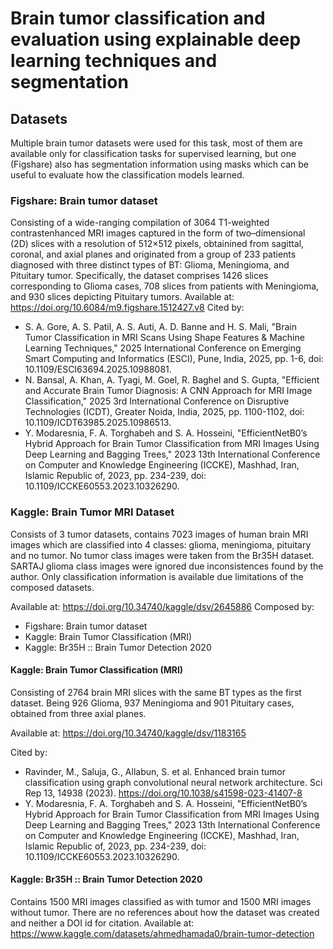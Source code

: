 # Brain tumor classification and evaluation using explainable deep learning techniques and segmentation

## Datasets
Multiple brain tumor datasets were used for this task, most of them are available only for classification tasks for supervised learning, but one (Figshare) also has segmentation information using masks which can be useful to evaluate how the classification models learned.

### Figshare: Brain tumor dataset
Consisting of a wide-ranging compilation of 3064 T1-weighted contrastenhanced MRI images captured in the form of two–dimensional (2D) slices with a resolution of 512×512 pixels, obtainined from sagittal, coronal, and axial planes and originated from a group of 233 patients diagnosed with three distinct types of BT:
Glioma, Meningioma, and Pituitary tumor. Specifically, the dataset comprises 1426 slices corresponding to Glioma cases, 708 slices from patients with Meningioma, and 930 slices depicting Pituitary tumors.
Available at: https://doi.org/10.6084/m9.figshare.1512427.v8
Cited by:
- S. A. Gore, A. S. Patil, A. S. Auti, A. D. Banne and H. S. Mali, "Brain Tumor Classification in MRI Scans Using Shape Features & Machine Learning Techniques," 2025 International Conference on Emerging Smart Computing and Informatics (ESCI), Pune, India, 2025, pp. 1-6, doi: 10.1109/ESCI63694.2025.10988081.
- N. Bansal, A. Khan, A. Tyagi, M. Goel, R. Baghel and S. Gupta, "Efficient and Accurate Brain Tumor Diagnosis: A CNN Approach for MRI Image Classification," 2025 3rd International Conference on Disruptive Technologies (ICDT), Greater Noida, India, 2025, pp. 1100-1102, doi: 10.1109/ICDT63985.2025.10986513.
- Y. Modaresnia, F. A. Torghabeh and S. A. Hosseini, "EfficientNetB0’s Hybrid Approach for Brain Tumor Classification from MRI Images Using Deep Learning and Bagging Trees," 2023 13th International Conference on Computer and Knowledge Engineering (ICCKE), Mashhad, Iran, Islamic Republic of, 2023, pp. 234-239, doi: 10.1109/ICCKE60553.2023.10326290.

### Kaggle: Brain Tumor MRI Dataset
Consists of 3 tumor datasets, contains 7023 images of human brain MRI images which are classified into 4 classes: glioma, meningioma, pituitary and no tumor.
No tumor class images were taken from the Br35H dataset. SARTAJ glioma class images were ignored due inconsistences found by the author.
Only classification information is available due limitations of the composed datasets.

Available at: https://doi.org/10.34740/kaggle/dsv/2645886
Composed by:
- Figshare: Brain tumor dataset 
- Kaggle: Brain Tumor Classification (MRI)
- Kaggle: Br35H :: Brain Tumor Detection 2020

#### Kaggle: Brain Tumor Classification (MRI)
Consisting of 2764 brain MRI slices with the same BT types as the first dataset. Being 926 Glioma, 937 Meningioma and 901 Pituitary cases, obtained from three axial planes.

Available at: https://doi.org/10.34740/kaggle/dsv/1183165

Cited by:
- Ravinder, M., Saluja, G., Allabun, S. et al. Enhanced brain tumor classification using graph convolutional neural network architecture. Sci Rep 13, 14938 (2023). https://doi.org/10.1038/s41598-023-41407-8
- Y. Modaresnia, F. A. Torghabeh and S. A. Hosseini, "EfficientNetB0’s Hybrid Approach for Brain Tumor Classification from MRI Images Using Deep Learning and Bagging Trees," 2023 13th International Conference on Computer and Knowledge Engineering (ICCKE), Mashhad, Iran, Islamic Republic of, 2023, pp. 234-239, doi: 10.1109/ICCKE60553.2023.10326290.

#### Kaggle: Br35H :: Brain Tumor Detection 2020
Contains 1500 MRI images classified as with tumor and 1500 MRI images without tumor.
There are no references about how the dataset was created and neither a DOI id for citation.
Available at: https://www.kaggle.com/datasets/ahmedhamada0/brain-tumor-detection

